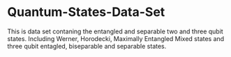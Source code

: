 # Quantum-States-Data-Set
This is data set contaning the entangled and separable two and three qubit states. Including Werner, Horodecki, Maximally Entangled Mixed states and three qubit entagled, biseparable and separable states.
